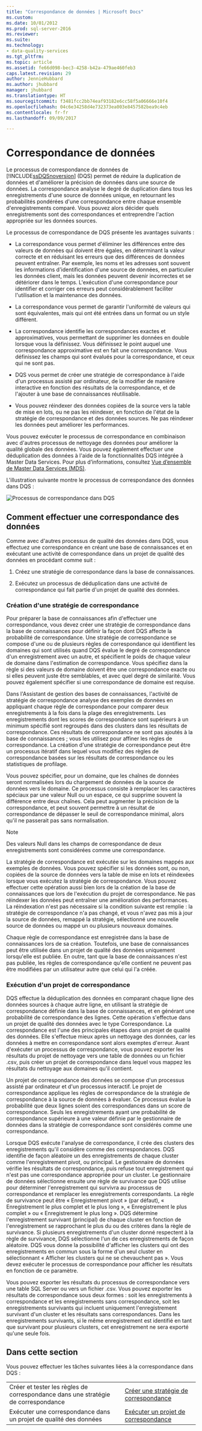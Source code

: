 ```yaml
---
title: "Correspondance de données | Microsoft Docs"
ms.custom: 
ms.date: 10/01/2012
ms.prod: sql-server-2016
ms.reviewer: 
ms.suite: 
ms.technology:
- data-quality-services
ms.tgt_pltfrm: 
ms.topic: article
ms.assetid: fe66d098-bec3-4258-b42a-479ae460feb3
caps.latest.revision: 29
author: JennieHubbard
ms.author: jhubbard
manager: jhubbard
ms.translationtype: HT
ms.sourcegitcommit: f3481fcc2bb74eaf93182e6cc58f5a06666e10f4
ms.openlocfilehash: 04c6e34258d4e732373ea003e8457582bea9c4eb
ms.contentlocale: fr-fr
ms.lasthandoff: 09/09/2017

---
```

# <a name="data-matching"></a>Correspondance de données
  Le processus de correspondance de données de [!INCLUDE[ssDQSnoversion](../includes/ssdqsnoversion-md.md)] (DQS) permet de réduire la duplication de données et d'améliorer la précision de données dans une source de données. La correspondance analyse le degré de duplication dans tous les enregistrements d'une source de données unique, en retournant les probabilités pondérées d'une correspondance entre chaque ensemble d'enregistrements comparé. Vous pouvez alors décider quels enregistrements sont des correspondances et entreprendre l'action appropriée sur les données sources.  
  
 Le processus de correspondance de DQS présente les avantages suivants :  
  
-   La correspondance vous permet d'éliminer les différences entre des valeurs de données qui doivent être égales, en déterminant la valeur correcte et en réduisant les erreurs que des différences de données peuvent entraîner. Par exemple, les noms et les adresses sont souvent les informations d'identification d'une source de données, en particulier les données client, mais les données peuvent devenir incorrectes et se détériorer dans le temps. L'exécution d'une correspondance pour identifier et corriger ces erreurs peut considérablement faciliter l'utilisation et la maintenance des données.  
  
-   La correspondance vous permet de garantir l'uniformité de valeurs qui sont équivalentes, mais qui ont été entrées dans un format ou un style différent.  
  
-   La correspondance identifie les correspondances exactes et approximatives, vous permettant de supprimer les données en double lorsque vous la définissez. Vous définissez le point auquel une correspondance approximative est en fait une correspondance. Vous définissez les champs qui sont évalués pour la correspondance, et ceux qui ne sont pas.  
  
-   DQS vous permet de créer une stratégie de correspondance à l'aide d'un processus assisté par ordinateur, de la modifier de manière interactive en fonction des résultats de la correspondance, et de l'ajouter à une base de connaissances réutilisable.  
  
-   Vous pouvez réindexer des données copiées de la source vers la table de mise en lots, ou ne pas les réindexer, en fonction de l'état de la stratégie de correspondance et des données sources. Ne pas réindexer les données peut améliorer les performances.  
  
 Vous pouvez exécuter le processus de correspondance en combinaison avec d'autres processus de nettoyage des données pour améliorer la qualité globale des données. Vous pouvez également effectuer une déduplication des données à l'aide de la fonctionnalités DQS intégrée à Master Data Services. Pour plus d’informations, consultez [Vue d’ensemble de Master Data Services &#40;MDS&#41;](../master-data-services/master-data-services-overview-mds.md).  
  
 L'illustration suivante montre le processus de correspondance des données dans DQS :  
  
 ![Processus de correspondance dans DQS](../data-quality-services/media/dqs-matchingprocess.gif "Processus de correspondance dans DQS")  
  
##  <a name="How"></a> Comment effectuer une correspondance des données  
 Comme avec d'autres processus de qualité des données dans DQS, vous effectuez une correspondance en créant une base de connaissances et en exécutant une activité de correspondance dans un projet de qualité des données en procédant comme suit :  
  
1.  Créez une stratégie de correspondance dans la base de connaissances.  
  
2.  Exécutez un processus de déduplication dans une activité de correspondance qui fait partie d'un projet de qualité des données.  
  
###  <a name="Policy"></a> Création d'une stratégie de correspondance  
 Pour préparer la base de connaissances afin d'effectuer une correspondance, vous devez créer une stratégie de correspondance dans la base de connaissances pour définir la façon dont DQS affecte la probabilité de correspondance. Une stratégie de correspondance se compose d'une ou de plusieurs règles de correspondance qui identifient les domaines qui sont utilisés quand DQS évalue le degré de correspondance d'un enregistrement avec un autre, et spécifient le poids de chaque valeur de domaine dans l'estimation de correspondance. Vous spécifiez dans la règle si des valeurs de domaine doivent être une correspondance exacte ou si elles peuvent juste être semblables, et avec quel degré de similarité. Vous pouvez également spécifier si une correspondance de domaine est requise.  
  
 Dans l'Assistant de gestion des bases de connaissances, l'activité de stratégie de correspondance analyse des exemples de données en appliquant chaque règle de correspondance pour comparer deux enregistrements à la fois dans la plage des enregistrements. Les enregistrements dont les scores de correspondance sont supérieurs à un minimum spécifié sont regroupés dans des clusters dans les résultats de correspondance. Ces résultats de correspondance ne sont pas ajoutés à la base de connaissances ; vous les utilisez pour affiner les règles de correspondance. La création d'une stratégie de correspondance peut être un processus itératif dans lequel vous modifiez des règles de correspondance basées sur les résultats de correspondance ou les statistiques de profilage.  
  
 Vous pouvez spécifier, pour un domaine, que les chaînes de données seront normalisées lors du chargement de données de la source de données vers le domaine. Ce processus consiste à remplacer les caractères spéciaux par une valeur Null ou un espace, ce qui supprime souvent la différence entre deux chaînes. Cela peut augmenter la précision de la correspondance, et peut souvent permettre à un résultat de correspondance de dépasser le seuil de correspondance minimal, alors qu'il ne passerait pas sans normalisation.  
  
> [!NOTE]  
>  Des valeurs Null dans les champs de correspondance de deux enregistrements sont considérées comme une correspondance.  
  
 La stratégie de correspondance est exécutée sur les domaines mappés aux exemples de données. Vous pouvez spécifier si les données sont, ou non, copiées de la source de données vers la table de mise en lots et réindexées lorsque vous exécutez la stratégie de correspondance. Vous pouvez effectuer cette opération aussi bien lors de la création de la base de connaissances que lors de l'exécution du projet de correspondance. Ne pas réindexer les données peut entraîner une amélioration des performances. La réindexation n'est pas nécessaire si la condition suivante est remplie : la stratégie de correspondance n'a pas changé, et vous n'avez pas mis à jour la source de données, remappé la stratégie, sélectionné une nouvelle source de données ou mappé un ou plusieurs nouveaux domaines.  
  
 Chaque règle de correspondance est enregistrée dans la base de connaissances lors de sa création. Toutefois, une base de connaissances peut être utilisée dans un projet de qualité des données uniquement lorsqu'elle est publiée. En outre, tant que la base de connaissances n'est pas publiée, les règles de correspondance qu'elle contient ne peuvent pas être modifiées par un utilisateur autre que celui qui l'a créée.  
  
###  <a name="Project"></a> Exécution d'un projet de correspondance  
 DQS effectue la déduplication des données en comparant chaque ligne des données sources à chaque autre ligne, en utilisant la stratégie de correspondance définie dans la base de connaissances, et en générant une probabilité de correspondance des lignes. Cette opération s'effectue dans un projet de qualité des données avec le type Correspondance. La correspondance est l'une des principales étapes dans un projet de qualité des données. Elle s'effectue mieux après un nettoyage des données, car les données à mettre en correspondance sont alors exemptes d'erreur. Avant d'exécuter un processus de correspondance, vous pouvez exporter les résultats du projet de nettoyage vers une table de données ou un fichier .csv, puis créer un projet de correspondance dans lequel vous mappez les résultats du nettoyage aux domaines qu'il contient.  
  
 Un projet de correspondance des données se compose d'un processus assisté par ordinateur et d'un processus interactif. Le projet de correspondance applique les règles de correspondance de la stratégie de correspondance à la source de données à évaluer. Ce processus évalue la probabilité que deux lignes soient des correspondances dans un score de correspondance. Seuls les enregistrements ayant une probabilité de correspondance supérieure à une valeur définie par le gestionnaire de données dans la stratégie de correspondance sont considérés comme une correspondance.  
  
 Lorsque DQS exécute l'analyse de correspondance, il crée des clusters des enregistrements qu'il considère comme des correspondances. DQS identifie de façon aléatoire un des enregistrements de chaque cluster comme l'enregistrement pivot, ou principal. Le gestionnaire de données vérifie les résultats de correspondance, puis refuse tout enregistrement qui n'est pas une correspondance appropriée pour un cluster. Le gestionnaire de données sélectionne ensuite une règle de survivance que DQS utilise pour déterminer l'enregistrement qui survivra au processus de correspondance et remplacer les enregistrements correspondants. La règle de survivance peut être « Enregistrement pivot » (par défaut), « Enregistrement le plus complet et le plus long », « Enregistrement le plus complet » ou « Enregistrement le plus long ». DQS détermine l'enregistrement survivant (principal) de chaque cluster en fonction de l'enregistrement se rapprochant le plus du ou des critères dans la règle de survivance. Si plusieurs enregistrements d'un cluster donné respectent à la règle de survivance, DQS sélectionne l'un de ces enregistrements de façon aléatoire. DQS vous donne la possibilité d'afficher les clusters qui ont des enregistrements en commun sous la forme d'un seul cluster en sélectionnant « Afficher les clusters qui ne se chevauchent pas ». Vous devez exécuter le processus de correspondance pour afficher les résultats en fonction de ce paramètre.  
  
 Vous pouvez exporter les résultats du processus de correspondance vers une table SQL Server ou vers un fichier .csv. Vous pouvez exporter les résultats de correspondance sous deux formes : soit les enregistrements à correspondance et les enregistrements sans correspondance, soit les enregistrements survivants qui incluent uniquement l'enregistrement survivant d'un cluster et les résultats sans correspondances. Dans les enregistrements survivants, si le même enregistrement est identifié en tant que survivant pour plusieurs clusters, cet enregistrement ne sera exporté qu'une seule fois.  
  
## <a name="in-this-section"></a>Dans cette section  
 Vous pouvez effectuer les tâches suivantes liées à la correspondance dans DQS :  
  
|||  
|-|-|  
|Créer et tester les règles de correspondance dans une stratégie de correspondance|[Créer une stratégie de correspondance](../data-quality-services/create-a-matching-policy.md)|  
|Exécuter une correspondance dans un projet de qualité des données|[Exécuter un projet de correspondance](../data-quality-services/run-a-matching-project.md)|  
  
  
